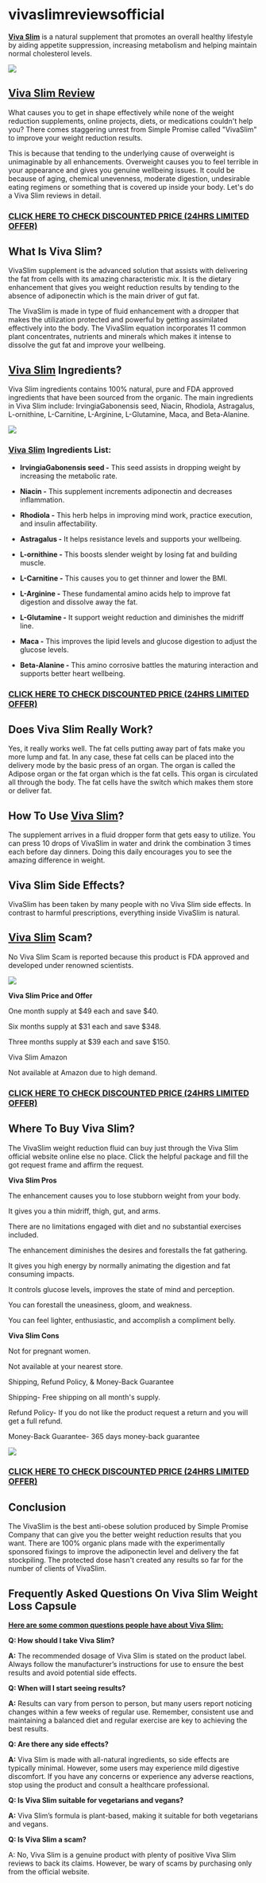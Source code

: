 # vivaslimreviewsofficial
[**Viva Slim**](https://www.facebook.com/vivaslimreviews.offer) is a natural supplement that promotes an overall healthy lifestyle by aiding appetite suppression, increasing metabolism and helping maintain normal cholesterol levels.

[![](https://blogger.googleusercontent.com/img/b/R29vZ2xl/AVvXsEi1F_CpbeWHCo4QeTjzMP5f0fITxGAXCjNfuUZpJvqMDQDN57o5YLwhDiGVG824v-bJDqaFmAPa6-yIJTs6mbZd6M576ybk-tYTFL4lXwNbuPCulvGvyvWq2qgAK9_bu5zGCC57CPIG_MKj9ktjLLveK8vniqiyCbaBo79sYRigbaizPpHATC_aoGCrpvw/w372-h640/vs-46.jpg)](https://snoppymart.com/get-vivaslim)

[Viva Slim Review](https://www.facebook.com/vivaslimreviews.offer)
------------------------------------------------------------------

What causes you to get in shape effectively while none of the weight reduction supplements, online projects, diets, or medications couldn't help you? There comes staggering unrest from Simple Promise called "VivaSlim" to improve your weight reduction results.

This is because that tending to the underlying cause of overweight is unimaginable by all enhancements. Overweight causes you to feel terrible in your appearance and gives you genuine wellbeing issues. It could be because of aging, chemical unevenness, moderate digestion, undesirable eating regimens or something that is covered up inside your body. Let's do a Viva Slim reviews in detail.

### **[CLICK HERE TO CHECK DISCOUNTED PRICE (24HRS LIMITED OFFER)](https://snoppymart.com/get-vivaslim)**

**What Is Viva Slim?**
----------------------

VivaSlim supplement is the advanced solution that assists with delivering the fat from cells with its amazing characteristic mix. It is the dietary enhancement that gives you weight reduction results by tending to the absence of adiponectin which is the main driver of gut fat.

The VivaSlim is made in type of fluid enhancement with a dropper that makes the utilization protected and powerful by getting assimilated effectively into the body. The VivaSlim equation incorporates 11 common plant concentrates, nutrients and minerals which makes it intense to dissolve the gut fat and improve your wellbeing.

**[Viva Slim](https://sites.google.com/view/vivaslimreviewspriceingredient/home) Ingredients?**
-----------------------------------------------------------------------------------------------

Viva Slim ingredients contains 100% natural, pure and FDA approved ingredients that have been sourced from the organic. The main ingredients in Viva Slim include: IrvingiaGabonensis seed, Niacin, Rhodiola, Astragalus, L-ornithine, L-Carnitine, L-Arginine, L-Glutamine, Maca, and Beta-Alanine.

[![](https://blogger.googleusercontent.com/img/b/R29vZ2xl/AVvXsEhujmVsddd7pMcl7vcv2nMtExWlb1XOyMIrAnl35COdMQ_HGxsSYoMCOGGXUQjQrRlH-xT1Jjv4RpbIwBOmNvwL0zA-NyiNhGn_wnrKimOy6V8FnBPDyaM6TtFlYmDMUFOp1pWLi1SQlUg_IRhMPa7LaoyHANknHNc75qxWJfBa4fbQFYwON4mp6pgsUAo/w640-h640/Viva-Slim.png)](https://snoppymart.com/get-vivaslim)

### **[Viva Slim](https://groups.google.com/g/viva-slim-australia-customer-reviews/c/FaIJNdswJCw) Ingredients List:**

*   **IrvingiaGabonensis seed -** This seed assists in dropping weight by increasing the metabolic rate.

*   **Niacin -** This supplement increments adiponectin and decreases inflammation.

*   **Rhodiola -** This herb helps in improving mind work, practice execution, and insulin affectability.

*   **Astragalus -** It helps resistance levels and supports your wellbeing.

*   **L-ornithine -** This boosts slender weight by losing fat and building muscle.

*   **L-Carnitine -** This causes you to get thinner and lower the BMI.

*   **L-Arginine -** These fundamental amino acids help to improve fat digestion and dissolve away the fat.

*   **L-Glutamine -** It support weight reduction and diminishes the midriff line.

*   **Maca -** This improves the lipid levels and glucose digestion to adjust the glucose levels.

*   **Beta-Alanine -** This amino corrosive battles the maturing interaction and supports better heart wellbeing.

### **[CLICK HERE TO CHECK DISCOUNTED PRICE (24HRS LIMITED OFFER)](https://snoppymart.com/get-vivaslim)**

**Does Viva Slim Really Work?**
-------------------------------

Yes, it really works well. The fat cells putting away part of fats make you more lump and fat. In any case, these fat cells can be placed into the delivery mode by the basic press of an organ. The organ is called the Adipose organ or the fat organ which is the fat cells. This organ is circulated all through the body. The fat cells have the switch which makes them store or deliver fat.

**How To Use [Viva Slim](https://lookerstudio.google.com/reporting/b66f005e-2237-4529-bde9-935b49cfc106)?**
-----------------------------------------------------------------------------------------------------------

The supplement arrives in a fluid dropper form that gets easy to utilize. You can press 10 drops of VivaSlim in water and drink the combination 3 times each before day dinners. Doing this daily encourages you to see the amazing difference in weight.

**Viva Slim Side Effects?**
---------------------------

VivaSlim has been taken by many people with no Viva Slim side effects. In contrast to harmful prescriptions, everything inside VivaSlim is natural.

**[Viva Slim](https://colab.research.google.com/drive/1d-rqaaWgumFPQKwH-1i4SpIw_7yslOKI?usp=sharing) Scam?**
------------------------------------------------------------------------------------------------------------

No Viva Slim Scam is reported because this product is FDA approved and developed under renowned scientists.

[![](https://blogger.googleusercontent.com/img/b/R29vZ2xl/AVvXsEgC77DV6MHatC9YOhyphenhyphenmGYbyy-Y0RVoKE_U9H5Kbiz2mqu8AoyDZ-Mev1hz3yIT4obCPUT2vsKZGcwMXS4RRUlkJaYX6QfzOb82t3yAGP6xwtM4BAE9N8pZRIWEmdvSGJXZjeS3DFn6PXyByluKn_IG9Ejf4KkLjS10yt32_Af4GxSiXfaZeav5GMPAZRj8/w640-h278/Screenshot%20(1003).png)](https://snoppymart.com/get-vivaslim)

**Viva Slim Price and Offer**

One month supply at $49 each and save $40.

Six months supply at $31 each and save $348.

Three months supply at $39 each and save $150.

Viva Slim Amazon

Not available at Amazon due to high demand.

### **[CLICK HERE TO CHECK DISCOUNTED PRICE (24HRS LIMITED OFFER)](https://snoppymart.com/get-vivaslim)**

**Where To Buy Viva Slim?**
---------------------------

The VivaSlim weight reduction fluid can buy just through the Viva Slim official website online else no place. Click the helpful package and fill the got request frame and affirm the request.

**Viva Slim Pros**

The enhancement causes you to lose stubborn weight from your body.

It gives you a thin midriff, thigh, gut, and arms.

There are no limitations engaged with diet and no substantial exercises included.

The enhancement diminishes the desires and forestalls the fat gathering.

It gives you high energy by normally animating the digestion and fat consuming impacts.

It controls glucose levels, improves the state of mind and perception.

You can forestall the uneasiness, gloom, and weakness.

You can feel lighter, enthusiastic, and accomplish a compliment belly.

**Viva Slim Cons**

Not for pregnant women.

Not available at your nearest store.

Shipping, Refund Policy, & Money-Back Guarantee

Shipping- Free shipping on all month's supply.

Refund Policy- If you do not like the product request a return and you will get a full refund.

Money-Back Guarantee- 365 days money-back guarantee

[![](https://blogger.googleusercontent.com/img/b/R29vZ2xl/AVvXsEjZb7Tu-5zgnf-S_R7YHqyRywsHTECvVkzjWjP9vw_7Gs1Yv1Ltokgyixmbc6ljZ-Dlwvdf3thKxj_ujRpE3Qd-Uqes-aHB4djjasTSI9ApwDK7YTbPfjzqLe1IICGO_sorGDn_PpCtIPhwqHqobChYVpboDqj-egzXkSQn_HxyHfsgc8IB4ceBrLS3RNU/w640-h422/Screenshot%20(1004).png)](https://snoppymart.com/get-vivaslim)

### **[CLICK HERE TO CHECK DISCOUNTED PRICE (24HRS LIMITED OFFER)](https://snoppymart.com/get-vivaslim)**

**Conclusion**
--------------

The VivaSlim is the best anti-obese solution produced by Simple Promise Company that can give you the better weight reduction results that you want. There are 100% organic plans made with the experimentally sponsored fixings to improve the adiponectin level and delivery the fat stockpiling. The protected dose hasn't created any results so far for the number of clients of VivaSlim.

**Frequently Asked Questions On Viva Slim Weight Loss Capsule** 
----------------------------------------------------------------

**[Here are some common questions people have about Viva Slim:](https://snoppymart.com/get-vivaslim)**

**Q: How should I take Viva Slim?** 

**A:** The recommended dosage of Viva Slim is stated on the product label. Always follow the manufacturer’s instructions for use to ensure the best results and avoid potential side effects. 

**Q: When will I start seeing results?** 

**A:** Results can vary from person to person, but many users report noticing changes within a few weeks of regular use. Remember, consistent use and maintaining a balanced diet and regular exercise are key to achieving the best results. 

**Q: Are there any side effects?** 

**A:** Viva Slim is made with all-natural ingredients, so side effects are typically minimal. However, some users may experience mild digestive discomfort. If you have any concerns or experience any adverse reactions, stop using the product and consult a healthcare professional. 

**Q: Is Viva Slim suitable for vegetarians and vegans?** 

**A:** Viva Slim’s formula is plant-based, making it suitable for both vegetarians and vegans. 

**Q: Is Viva Slim a scam?** 

A: No, Viva Slim is a genuine product with plenty of positive Viva Slim reviews to back its claims. However, be wary of scams by purchasing only from the official website.
